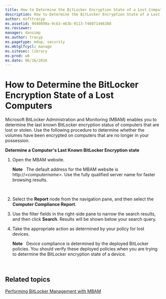 ```yaml
---
title: How to Determine the BitLocker Encryption State of a Lost Computers
description: How to Determine the BitLocker Encryption State of a Lost Computers
author: msfttracyp
ms.assetid: 9440890a-9c63-463b-9113-f46071446388
ms.reviewer: 
manager: dansimp
ms.author: tracyp
ms.pagetype: mdop, security
ms.mktglfcycl: manage
ms.sitesec: library
ms.prod: w8
ms.date: 06/16/2016
---
```



# How to Determine the BitLocker Encryption State of a Lost Computers


Microsoft BitLocker Administration and Monitoring (MBAM) enables you to determine the last known BitLocker encryption status of computers that are lost or stolen. Use the following procedure to determine whether the volumes have been encrypted on computers that are no longer in your possession.

**Determine a Computer's Last Known BitLocker Encryption state**

1.  Open the MBAM website.

    **Note**  
    The default address for the MBAM website is http://*&lt;computername&gt;*. Use the fully qualified server name for faster browsing results.

     

2.  Select the **Report** node from the navigation pane, and then select the **Computer Compliance Report**.

3.  Use the filter fields in the right-side pane to narrow the search results, and then click **Search**. Results will be shown below your search query.

4.  Take the appropriate action as determined by your policy for lost devices.

    **Note**  
    Device compliance is determined by the deployed BitLocker policies. You should verify these deployed policies when you are trying to determine the BitLocker encryption state of a device.

     

## Related topics


[Performing BitLocker Management with MBAM](performing-bitlocker-management-with-mbam.md)

 

 





